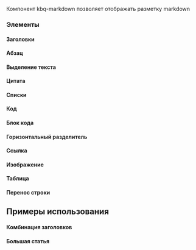 Компонент kbq-markdown позволяет отображать разметку markdown

### Элементы

#### Заголовки

<!-- example(markdown-headers) -->

#### Абзац

<!-- example(markdown-paragraph) -->

#### Выделение текста

<!-- example(markdown-selection) -->

#### Цитата

<!-- example(markdown-quote) -->

#### Списки

<!-- example(markdown-list) -->

#### Код

<!-- example(markdown-code) -->

#### Блок кода

<!-- example(markdown-code-block) -->

#### Горизонтальный разделитель

<!-- example(markdown-divider) -->

#### Ссылка

<!-- example(markdown-link) -->

#### Изображение

<!-- example(markdown-image) -->

#### Таблица

<!-- example(markdown-table) -->

#### Перенос строки

<!-- example(markdown-line-break) -->

## Примеры использования

#### Комбинация заголовков

<!-- example(markdown-headers-combinations) -->

#### Большая статья

<!-- example(markdown-article) -->
